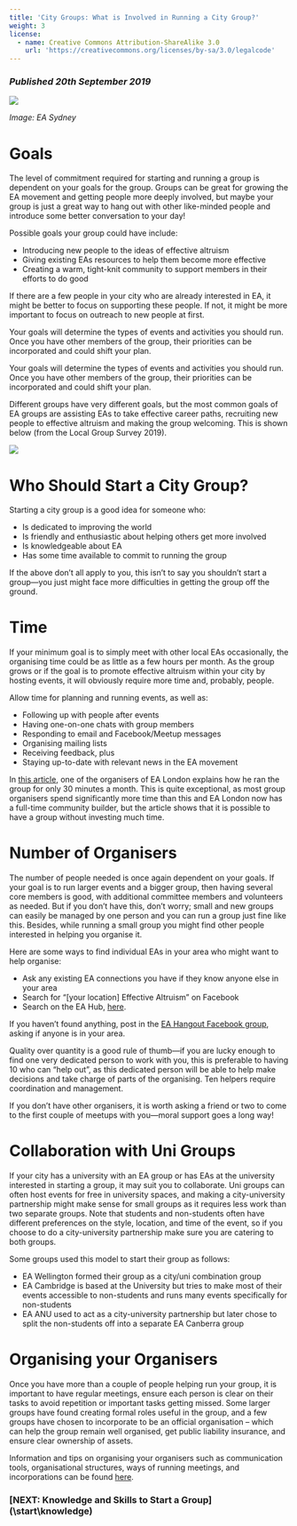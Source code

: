 ```yaml
---
title: 'City Groups: What is Involved in Running a City Group?'
weight: 3
license:
  - name: Creative Commons Attribution-ShareAlike 3.0
    url: 'https://creativecommons.org/licenses/by-sa/3.0/legalcode'
---
```

### _Published 20th September 2019_

<p class="large_image_wrapper">
<img src="/img/startsydney2.jpg" />
</p>

_Image: EA Sydney_

# Goals

The level of commitment required for starting and running a group is dependent on your goals for the group. Groups can be great for growing the EA movement and getting people more deeply involved, but maybe your group is just a great way to hang out with other like-minded people and introduce some better conversation to your day! 

Possible goals your group could have include:

* Introducing new people to the ideas of effective altruism 
* Giving existing EAs resources to help them become more effective
* Creating a warm, tight-knit community to support members in their efforts to do good

If there are a few people in your city who are already interested in EA, it might be better to focus on supporting these people. If not, it might be more important to focus on outreach to new people at first.

Your goals will determine the types of events and activities you should run. Once you have other members of the group, their priorities can be incorporated and could shift your plan. 

Your goals will determine the types of events and activities you should run. Once you have other members of the group, their priorities can be incorporated and could shift your plan. 

Different groups have very different goals, but the most common goals of EA groups are assisting EAs to take effective career paths, recruiting new people to effective altruism and making the group welcoming. This is shown below (from the Local Group Survey 2019).

<p class="xl_image_wrapper">
<img src="/img/localgroupfocus.png" />
</p>

 
# Who Should Start a City Group?

Starting a city group is a good idea for someone who:

* Is dedicated to improving the world
* Is friendly and enthusiastic about helping others get more involved
* Is knowledgeable about EA
* Has some time available to commit to running the group

If the above don’t all apply to you, this isn’t to say you shouldn’t start a group—you just might face more difficulties in getting the group off the ground.

# Time

If your minimum goal is to simply meet with other local EAs occasionally, the organising time could be as little as a few hours per month. As the group grows or if the goal is to promote effective altruism within your city by hosting events, it will obviously require more time and, probably, people.

Allow time for planning and running events, as well as:

* Following up with people after events
* Having one-on-one chats with group members
* Responding to email and Facebook/Meetup messages
* Organising mailing lists
* Receiving feedback, plus
* Staying up-to-date with relevant news in the EA movement

In   <a target="_blank" href=" https://forum.effectivealtruism.org/posts/2NsnGWtC2jxLxEQYR/how-i-organise-a-growing-effective-altruism-group-in-a-big ">this article</a>, one of the organisers of EA London explains how he ran the group for only 30 minutes a month. This is quite exceptional, as most group organisers spend significantly more time than this and EA London now has a full-time community builder, but the article shows that it is possible to have a group without investing much time.

<a name="coorganisers"></a>
# Number of Organisers

The number of people needed is once again dependent on your goals. If your goal is to run larger events and a bigger group, then having several core members is good, with additional committee members and volunteers as needed. But if you don’t have this, don’t worry; small and new groups can easily be managed by one person and you can run a group just fine like this. Besides, while running a small group you might find other people interested in helping you organise it. 

Here are some ways to find individual EAs in your area who might want to help organise:

* Ask any existing EA connections you have if they know anyone else in your area
* Search for “[your location] Effective Altruism” on Facebook
* Search on the EA Hub, <a target=”_blank” href="https://eahub.org/profiles/">here</a>.

If you haven’t found anything, post in the <a target="_blank" href="https://www.facebook.com/groups/eahangout/">EA Hangout Facebook group</a>, asking if anyone is in your area. 

Quality over quantity is a good rule of thumb—if you are lucky enough to find one very dedicated person to work with you, this is preferable to having 10 who can “help out”, as this dedicated person will be able to help make decisions and take charge of parts of the organising. Ten helpers require coordination and management. 

If you don’t have other organisers, it is worth asking a friend or two to come to the first couple of meetups with you—moral support goes a long way!

# Collaboration with Uni Groups

If your city has a university with an EA group or has EAs at the university interested in starting a group, it may suit you to collaborate. Uni groups can often host events for free in university spaces, and making a city-university partnership might make sense for small groups as it requires less work than two separate groups. Note that students and non-students often have different preferences on the style, location, and time of the event, so if you choose to do a city-university partnership make sure you are catering to both groups. 

Some groups used this model to start their group as follows:

* EA Wellington formed their group as a city/uni combination group
* EA Cambridge is based at the University but tries to make most of their events accessible to non-students and runs many events specifically for non-students
* EA ANU used to act as a city-university partnership but later chose to split the non-students off into a separate EA Canberra group 

# Organising your Organisers

Once you have more than a couple of people helping run your group, it is important to have regular meetings, ensure each person is clear on their tasks to avoid repetition or important tasks getting missed. Some larger groups have found creating formal roles useful in the group, and a few groups have chosen to incorporate to be an official organisation – which can help the group remain well organised, get public liability insurance, and ensure clear ownership of assets.

Information and tips on organising your organisers such as communication tools, organisational structures, ways of running meetings, and incorporations can be found <a target="_blank" href="/tips/">here</a>.
 
### [NEXT: Knowledge and Skills to Start a Group](\start\knowledge\)

